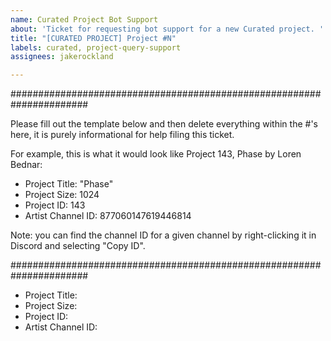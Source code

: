 ```yaml
---
name: Curated Project Bot Support
about: 'Ticket for requesting bot support for a new Curated project. '
title: "[CURATED PROJECT] Project #N"
labels: curated, project-query-support
assignees: jakerockland

---
```


######################################################################

Please fill out the template below and then delete everything within the #'s here, it is purely informational for help filing this ticket.

For example, this is what it would look like Project 143, Phase by Loren Bednar:

- Project Title: "Phase"
- Project Size: 1024
- Project ID: 143
- Artist Channel ID: 877060147619446814

Note: you can find the channel ID for a given channel by right-clicking it in Discord and selecting "Copy ID".

######################################################################

- Project Title: 
- Project Size: 
- Project ID:
- Artist Channel ID:
